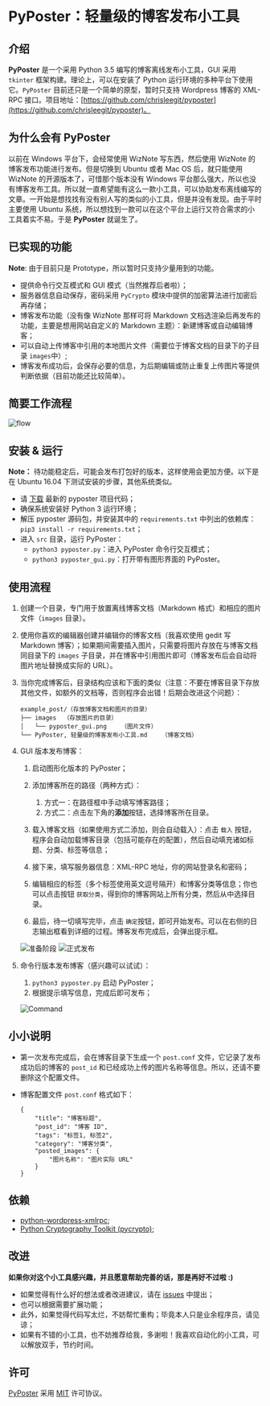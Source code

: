 # PyPoster：轻量级的博客发布小工具
## 介绍
**PyPoster** 是一个采用 Python 3.5 编写的博客离线发布小工具，GUI 采用 `tkinter` 框架构建。理论上，可以在安装了 Python 运行环境的多种平台下使用它。`PyPoster` 目前还只是一个简单的原型，暂时只支持 Wordpress 博客的 XML-RPC 接口。项目地址：[https://github.com/chrisleegit/pyposter](https://github.com/chrisleegit/pyposter)。

## 为什么会有 PyPoster
以前在 Windows 平台下，会经常使用 WizNote 写东西，然后使用 WizNote 的博客发布功能进行发布。但是切换到 Ubuntu 或者 Mac OS 后，就只能使用 WizNote 的开源版本了，可惜那个版本没有 Windows 平台那么强大，所以也没有博客发布工具。所以就一直希望能有这么一款小工具，可以协助发布离线编写的文章。一开始是想找找有没有别人写的类似的小工具，但是并没有发现。由于平时主要使用 Ubuntu 系统，所以想找到一款可以在这个平台上运行又符合需求的小工具着实不易。于是 **PyPoster** 就诞生了。

## 已实现的功能
**Note**: 由于目前只是 Prototype，所以暂时只支持少量用到的功能。

- 提供命令行交互模式和 GUI 模式（当然推荐后者啦）；
- 服务器信息自动保存，密码采用 `PyCrypto` 模块中提供的加密算法进行加密后再存储；
- 博客发布功能（没有像 WizNote 那样可将 Markdown 文档选渲染后再发布的功能，主要是想用网站自定义的 Markdown 主题）：新建博客或自动编辑博客；
- 可以自动上传博客中引用的本地图片文件（需要位于博客文档的目录下的子目录 `images`中）;
- 博客发布成功后，会保存必要的信息，为后期编辑或防止重复上传图片等提供判断依据（目前功能还比较简单）。

## 简要工作流程

![flow](tests/screenshots/flow.png)


## 安装 & 运行
**Note：** 待功能稳定后，可能会发布打包好的版本，这样使用会更加方便。以下是在 Ubuntu 16.04 下测试安装的步骤，其他系统类似。

- 请 [下载](https://github.com/ChrisLeeGit/pyposter/releases) 最新的 pyposter 项目代码；
- 确保系统安装好 Python 3 运行环境；
- 解压 pyposter 源码包，并安装其中的 `requirements.txt` 中列出的依赖库：`pip3 install -r requirements.txt`；
- 进入 `src` 目录，运行 PyPoster：
    - `python3 pyposter.py`：进入 PyPoster 命令行交互模式；
    - `python3 pyposter_gui.py`：打开带有图形界面的 PyPoster。


## 使用流程
1. 创建一个目录，专门用于放置离线博客文档（Markdown 格式）和相应的图片文件（`images` 目录）。
1. 使用你喜欢的编辑器创建并编辑你的博客文档（我喜欢使用 gedit 写 Markdown 博客）；如果期间需要插入图片，只需要将图片存放在与博客文档同目录下的 `images` 子目录，并在博客中引用图片即可（博客发布后会自动将图片地址替换成实际的 URL）。
1. 当你完成博客后，目录结构应该和下面的类似（注意：不要在博客目录下存放其他文件，如额外的文档等，否则程序会出错！后期会改进这个问题）：

    ```
    example_post/（存放博客文档和图片的目录）
    ├── images  （存放图片的目录）
    │   └── pyposter_gui.png    （图片文件）
    └── PyPoster, 轻量级的博客发布小工具.md    （博客文档）
    ```

1. GUI 版本发布博客：
    1. 启动图形化版本的 PyPoster； 
    1. 添加博客所在的路径（两种方式）：
        1. 方式一：在路径框中手动填写博客路径；
        1. 方式二：点击左下角的**添加**按钮，选择博客所在目录。
        
    1. 载入博客文档（如果使用方式二添加，则会自动载入）：点击 `载入` 按钮，程序会自动加载博客目录（包括可能存在的配置），然后自动填充诸如标题、分类、标签等信息；
    1. 接下来，填写服务器信息：XML-RPC 地址，你的网站登录名和密码；
    1. 编辑相应的标签（多个标签使用英文逗号隔开）和博客分类等信息；你也可以点击按钮 `获取分类`，得到你的博客网站上所有分类，然后从中选择目录。
    1. 最后，待一切填写完毕，点击 `确定`按钮，即可开始发布。可以在右侧的日志输出框看到详细的过程。博客发布完成后，会弹出提示框。

    ![准备阶段](tests/screenshots/pyposter_gui_prepare.png)
    ![正式发布](tests/screenshots/pyposter_gui_post.png)

1. 命令行版本发布博客（感兴趣可以试试）：
    1. `python3 pyposter.py` 启动 PyPoster；
    1. 根据提示填写信息，完成后即可发布；
    
    ![Command](tests/screenshots/command_mode.png)

## 小小说明
- 第一次发布完成后，会在博客目录下生成一个 `post.conf` 文件，它记录了发布成功后的博客的 `post_id` 和已经成功上传的图片名称等信息。所以，还请不要删除这个配置文件。
- 博客配置文件 `post.conf` 格式如下：

    ```
    {
        "title": "博客标题",
        "post_id": "博客 ID",
        "tags": "标签1, 标签2",
        "category": "博客分类",
        "posted_images": {
            "图片名称": "图片实际 URL"
        }
    }
    ```

## 依赖
- [python-wordpress-xmlrpc](https://github.com/maxcutler/python-wordpress-xmlrpc);
- [Python Cryptography Toolkit (pycrypto)](https://github.com/dlitz/pycrypto);

## 改进
**如果你对这个小工具感兴趣，并且愿意帮助完善的话，那是再好不过啦 :)**

- 如果觉得有什么好的想法或者改进建议，请在 [issues](https://github.com/ChrisLeeGit/pyposter/issues) 中提出；
- 也可以根据需要扩展功能；
- 此外，如果觉得代码写太烂，不妨帮忙重构；毕竟本人只是业余程序员，请见谅；
- 如果有不错的小工具，也不妨推荐给我，多谢啦！我喜欢自动化的小工具，可以解放双手，节约时间。

## 许可
[PyPoster](https://github.com/ChrisLeeGit/pyposter) 采用 [MIT](LICENSE.md) 许可协议。 
